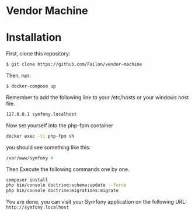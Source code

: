 Vendor Machine
==============


# Installation

First, clone this repository:

```bash
$ git clone https://github.com/Failon/vendor-machine
```

Then, run:

```bash
$ docker-compose up
```
Remember to add the following line to your /etc/hosts or your windows host file.
```bash
127.0.0.1 symfony.localhost
```

Now set yourself into the php-fpm container

```bash
docker exec -ti php-fpm sh
```
you should see something like this:

```bash
/var/www/symfony #
```

Then Execute the following commands one by one.
```bash
composer install
php bin/console doctrine:schema:update --force
php bin/console doctrine:migrations:migrate
```
You are done, you can visit your Symfony application on the following URL: `http://symfony.localhost`
